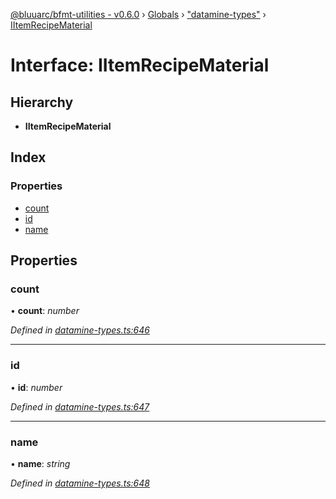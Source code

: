 [@bluuarc/bfmt-utilities - v0.6.0](../README.md) › [Globals](../globals.md) › ["datamine-types"](../modules/_datamine_types_.md) › [IItemRecipeMaterial](_datamine_types_.iitemrecipematerial.md)

# Interface: IItemRecipeMaterial

## Hierarchy

* **IItemRecipeMaterial**

## Index

### Properties

* [count](_datamine_types_.iitemrecipematerial.md#count)
* [id](_datamine_types_.iitemrecipematerial.md#id)
* [name](_datamine_types_.iitemrecipematerial.md#name)

## Properties

###  count

• **count**: *number*

*Defined in [datamine-types.ts:646](https://github.com/BluuArc/bfmt-utilities/blob/master/src/datamine-types.ts#L646)*

___

###  id

• **id**: *number*

*Defined in [datamine-types.ts:647](https://github.com/BluuArc/bfmt-utilities/blob/master/src/datamine-types.ts#L647)*

___

###  name

• **name**: *string*

*Defined in [datamine-types.ts:648](https://github.com/BluuArc/bfmt-utilities/blob/master/src/datamine-types.ts#L648)*
